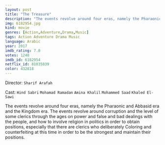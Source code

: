 ```yaml
---
layout: post
title: "The Treasure"
description: "The events revolve around four eras, namely the Pharaonic and Abbasid era and the Kingdom era. The events revolve around corruption and the level of some clerics through the ages on power and false and bad dealings with the people, and how to involve religion in politics in order to obtain positions, especially that there are clerics who deliberately Coloring and counterfeiting at this time in order to be the strongest and maintain their positions..."
img: 6182954.jpg
kind: movie
genres: [Action,Adventure,Drama,Music]
tags: Action Adventure Drama Music 
language: Arabic
year: 2017
imdb_rating: 7.0
votes: 1248
imdb_id: 6182954
netflix_id: 81035839
color: 432818
---
```

Director: `Sharif Arafah`  

Cast: `Hind Sabri` `Mohamad Ramadan` `Amina Khalil` `Mohammed Saad` `Khaled El-Sawi` 

The events revolve around four eras, namely the Pharaonic and Abbasid era and the Kingdom era. The events revolve around corruption and the level of some clerics through the ages on power and false and bad dealings with the people, and how to involve religion in politics in order to obtain positions, especially that there are clerics who deliberately Coloring and counterfeiting at this time in order to be the strongest and maintain their positions.